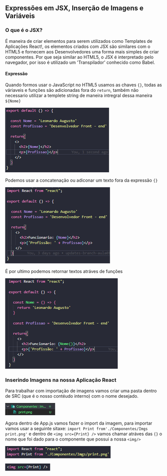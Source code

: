 ## Expressões em JSX, Inserção de Imagens e Variáveis

### O que é o JSX?

É maneira de criar elementos para serem utilizados como Templates de Aplicações React!,
os elementos criados com JSX são similares com o HTML5 e fornecem aos Desenvolvedores uma forma
mais simples de criar componentes. Por que seja similar ao HTML5, o JSX é interpretado pelo navegador,
por isso é utilizado um 'Transpilador' conhecido como Babel.

#### Expressão

Quando formos usar o JavaScript no HTML5 usamos as chaves `{}`, todas as váriaveis e funções são 
adicionadas fora do `return`, também não necessario utilizar a templete string de maneira intregral 
dessa maneira `${Nome}`

![img](Screenshot_7.png)

Podemos usar a concatenação ou adiconar um texto fora da expressão `{}`

![img](Screenshot_8.png)

É por ultimo podemos retornar textos atráves de funções

![img](Screenshot_9.png)


### Inserindo Imagens na nossa Aplicação React
 
Para trabalhar com importação de imagens vamos criar uma pasta dentro de SRC (que é o nosso contéudo interno)
com o nome desejado.

![img](Screenshot_10.png)

Agora dentro de App.js vamos fazer o import da imagem, para importar vamos usar a seguinte sitaxe:
`import Print from'./Componentes/Imgs print.png'` 
e dentro de `<img src={Print} />` vamos chamar atráves das `{}` o nome que foi dado para o componente que possui a nossa `<img/>`

![img](Screenshot_11.png)

![img](Screenshot_12.png)


